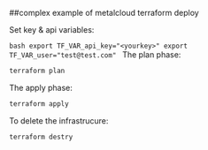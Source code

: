 ##complex example of metalcloud terraform deploy

Set key & api variables:

``bash
export TF_VAR_api_key="<yourkey>"
export TF_VAR_user="test@test.com"
``
The plan phase:
```bash
terraform plan
```

The apply phase:
```bash
terraform apply
```

To delete the infrastrucure:
```bash
terraform destry
```


